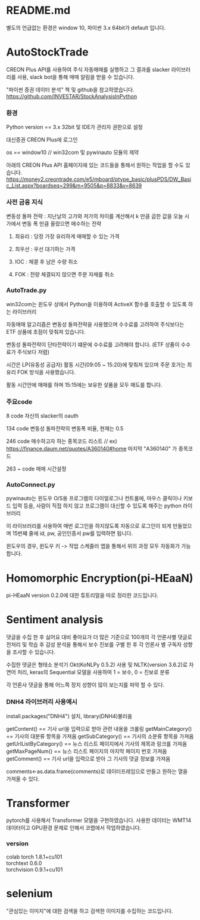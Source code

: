 # README.md
별도의 언급없는 환경은 window 10, 파이썬 3.x 64bit가 default 입니다.


# AutoStockTrade

CREON Plus API를 사용하여 주식 자동매매를 실행하고 그 결과를 slacker 라이브러리를 사용, slack bot을 통해 매매 알림을 받을 수 있습니다.

"파이썬 증권 데이터 분석" 책 및 github을 참고하였습니다.
https://github.com/INVESTAR/StockAnalysisInPython

### 환경
Python version == 3.x 32bit 및 IDE가 관리자 권한으로 설정

대신증권 CREON Plus에 로그인

os == window10 // win32com 및 pywinauto 모듈의 제약

아래의 CREON Plus API 홈페이지에 있는 코드들을 통해서 원하는 작업을 할 수도 있습니다.
https://money2.creontrade.com/e5/mboard/ptype_basic/plusPDS/DW_Basic_List.aspx?boardseq=299&m=9505&p=8833&v=8639

### 사전 금융 지식

변동성 돌파 전략 : 지난날의 고가와 저가의 차이를 계산해서 k 만큼 곱한 값을 오늘 시가에서 변동 폭 만큼 올랐으면 매수하는 전략

1. 최유리 : 당장 가장 유리하게 매매할 수 있는 가격

2. 최우선 : 우선 대기하는 가격

3. IOC : 체결 후 남은 수량 취소

4. FOK : 전량 체결되지 않으면 주문 자체를 취소

### AutoTrade.py

win32com는 윈도우 상에서 Python을 이용하여 ActiveX 함수를 호출할 수 있도록 하는 라이브러리

자동매매 알고리즘은 변동성 돌파전략을 사용했으며 수수료를 고려하여 주식보다는 ETF 상품에 초점이 맞춰져 있습니다. 

변동성 돌파전략이 단타전략이기 떄문에 수수료를 고려해야 합니다. (ETF 상품이 수수료가 주식보다 저렴)

시간은 LP(유동성 공급자) 활동 시간(09:05 ~ 15:20)에 맞춰져 있으며 주문 호가는 최유리 FOK 방식을 사용했습니다.

활동 시간안에 매매를 하며 15:15에는 보유한 샃품을 모두 매도를 합니다.

### 주요code

8 code 자신의 slacker의 oauth

134 code 변동성 돌파전략의 변동폭 비율, 현재는 0.5

246 code 매수하고자 하는 종목코드 리스트 // ex) https://finance.daum.net/quotes/A360140#home 마지막 "A360140" 가 종목코드

263 ~ code 매매 시간설정


### AutoConnect.py

pywinauto는 윈도우 O/S용 프로그램의 다이얼로그나 컨트롤에, 마우스 클릭이나 키보드 입력 등을, 사람이 직접 하지 않고 프로그램이 대신할 수 있도록 해주는 python 라이브러리

이 라이브러리를 사용하여 매번 로그인을 하지않도록 자동으로 로그인이 되게 만들었으며 15번쨰 줄에 id, pw, 공인인증서 pw를 입력하면 됩니다.

윈도우의 경우, 윈도우 키 -> 작업 스케줄러 앱을 통해서 위의 과정 모두 자동화가 가능합니다.

# Homomorphic Encryption(pi-HEaaN)
pi-HEaaN version 0.2.0에 대한 튜토리얼을 따로 정리한 코드입니다.

# Sentiment analysis

댓글을 수집 한 후 싫어요 대비 좋아요가 더 많은 기준으로 100개의 각 언론사별 댓글로 전처리 및 학습 후 감성 분석을 통해서 보수 진보를 구별 한 후 각 언론사 별 구독자 성향을 조사할 수 있습니다.

수집한 댓글은 형태소 분석기 Okt(KoNLPy 0.5.2) 사용 및 NLTK(version 3.6.2)로 자연어 처리, keras의 Sequential 모델을 사용하여 1 = 보수, 0 = 진보로 분류

각 언론사 댓글을 통해 어느쪽 정치 성향이 많이 보는지를 파악 할 수 있다.

### DNH4 라이브러리 사용예시

install.packages("DNH4") 설치, library(DNH4)불러옴

getContent() == 기사 url을 입력으로 받아 관련 내용을 크롤링
getMainCategory() == 기사의 대분류 항목을 가져옴
getSubCategory() == 기사의 소분류 항목을 가져옴
getUrlListByCategory() == 뉴스 리스트 페이지에서 기사의 제목과 링크를 가져옴
getMaxPageNum() == 뉴스 리스트 페이지의 마지막 페이지 번호 가져옴
getComment() == 기사 url을 입력으로 받아 그 기사의 댓글 정보를 가져옴 

comments<-as.data.frame(comments)로 데이터프레임으로 만들고 원하는 열을 가져올 수 있다.

# Transformer
pytorch를 사용해서 Transformer 모델을 구현하였습니다.
사용한 데이터는 WMT14 데이터이고 GPU환경 문제로 인해서 코랩에서 작업하였습니다.

### version
colab
torch 1.8.1+cu101            
torchtext 0.6.0         
torchvision 0.9.1+cu101

# selenium
"관심있는 이미지"에 대한 검색을 하고 검색한 이미지를 수집하는 코드입니다. 
